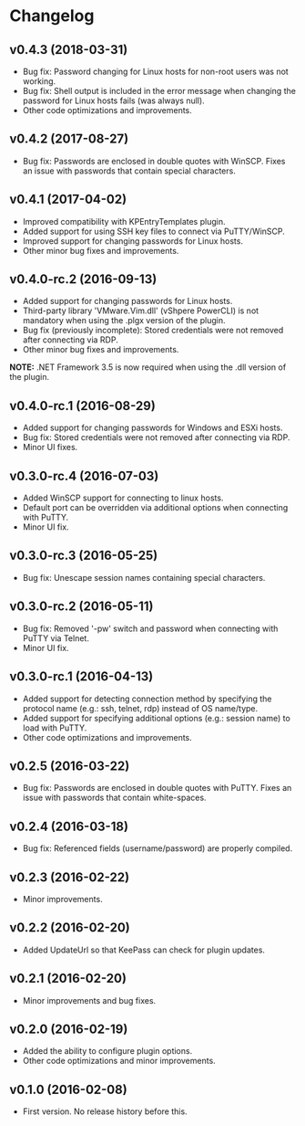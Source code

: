 # Changelog

## v0.4.3 (2018-03-31)
- Bug fix: Password changing for Linux hosts for non-root users was not working.
- Bug fix: Shell output is included in the error message when changing the password for Linux hosts fails (was always null).
- Other code optimizations and improvements.

## v0.4.2 (2017-08-27)
- Bug fix: Passwords are enclosed in double quotes with WinSCP. Fixes an issue with passwords that contain special characters.

## v0.4.1 (2017-04-02)
- Improved compatibility with KPEntryTemplates plugin.
- Added support for using SSH key files to connect via PuTTY/WinSCP.
- Improved support for changing passwords for Linux hosts.
- Other minor bug fixes and improvements.

## v0.4.0-rc.2 (2016-09-13)
- Added support for changing passwords for Linux hosts.
- Third-party library 'VMware.Vim.dll' (vShpere PowerCLI) is not mandatory when using the .plgx version of the plugin.
- Bug fix (previously incomplete): Stored credentials were not removed after connecting via RDP.
- Other minor bug fixes and improvements.
 
**NOTE:** .NET Framework 3.5 is now required when using the .dll version of the plugin.

## v0.4.0-rc.1 (2016-08-29)
- Added support for changing passwords for Windows and ESXi hosts.
- Bug fix: Stored credentials were not removed after connecting via RDP.
- Minor UI fixes.

## v0.3.0-rc.4 (2016-07-03)
- Added WinSCP support for connecting to linux hosts.
- Default port can be overridden via additional options when connecting with PuTTY.
- Minor UI fix.

## v0.3.0-rc.3 (2016-05-25)
- Bug fix: Unescape session names containing special characters.

## v0.3.0-rc.2 (2016-05-11)
- Bug fix: Removed '-pw' switch and password when connecting with PuTTY via Telnet.
- Minor UI fix.

## v0.3.0-rc.1 (2016-04-13)
- Added support for detecting connection method by specifying the protocol name (e.g.: ssh, telnet, rdp) instead of OS name/type.
- Added support for specifying additional options (e.g.: session name) to load with PuTTY.
- Other code optimizations and improvements.

## v0.2.5 (2016-03-22)
- Bug fix: Passwords are enclosed in double quotes with PuTTY. Fixes an issue with passwords that contain white-spaces.

## v0.2.4 (2016-03-18)
- Bug fix: Referenced fields (username/password) are properly compiled.

## v0.2.3 (2016-02-22)
- Minor improvements.

## v0.2.2 (2016-02-20)
- Added UpdateUrl so that KeePass can check for plugin updates.

## v0.2.1 (2016-02-20)
- Minor improvements and bug fixes.

## v0.2.0 (2016-02-19)
- Added the ability to configure plugin options.
- Other code optimizations and minor improvements.

## v0.1.0 (2016-02-08)
- First version. No release history before this.